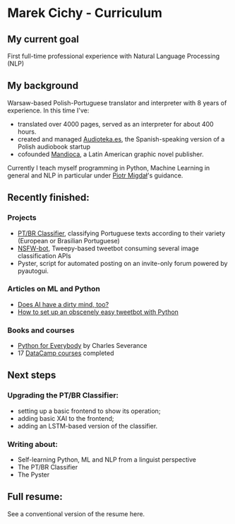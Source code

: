 # Marek Cichy - Curriculum

## My current goal
First full-time professional experience with Natural Language Processing (NLP)

## My background
Warsaw-based Polish-Portuguese translator and interpreter with 8 years of experience. In this time I've:
- translated over 4000 pages, served as an interpreter for about 400 hours. 
- created and managed <a href="https://audioteka.com/es/">Audioteka.es</a>, the Spanish-speaking version of a Polish audiobook startup
- cofounded <a href="https://mandioca.pl">Mandioca</a>, a Latin American graphic novel publisher. 

Currently I teach myself programming in Python, Machine Learning in general and NLP in particular under <a href="https://github.com/stared">Piotr Migdał</a>'s guidance. 

## Recently finished:

### Projects
- <a href="https://github.com/MarekCichy/pt-br-classifier">PT/BR Classifier</a>, classifying Portuguese texts according to their variety (European or Brasilian Portuguese) 
- <a href="https://github.com/MarekCichy/isitnsfw_bot">NSFW-bot</a>, Tweepy-based tweetbot consuming several image classification APIs
- Pyster, script for automated posting on an invite-only forum powered by pyautogui.

### Articles on ML and Python
- <a href="https://medium.com/@marekkcichy/does-ai-have-a-dirty-mind-too-6948430e4b2b">Does AI have a dirty mind, too?</a>
- <a href="https://medium.com/@marekkcichy/how-to-set-up-an-obscenely-easy-tweetbot-in-python-7837d776e706">How to set up an obscenely easy tweetbot with Python</a>

### Books and courses
- <a href="https://www.py4e.com/">Python for Everybody</a> by Charles Severance
- 17 <a href="https://www.datacamp.com/profile/cichymk">DataCamp courses</a> completed

## Next steps
### Upgrading the PT/BR Classifier:
- setting up a basic frontend to show its operation;
- adding basic XAI to the frontend;
- adding an LSTM-based version of the classifier.
### Writing about:
- Self-learning Python, ML and NLP from a linguist perspective
- The PT/BR Classifier
- The Pyster

## Full resume:

See a conventional version of the resume here.
